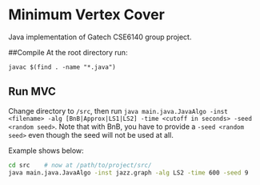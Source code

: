 # Minimum Vertex Cover
Java implementation of Gatech CSE6140 group project.

##Compile
At the root directory run:
```
javac $(find . -name "*.java")
```

## Run MVC
Change directory to `/src`, then run `java main.java.JavaAlgo -inst <filename> -alg [BnB|Approx|LS1|LS2] -time <cutoff in seconds> -seed <random seed>`. Note that  with BnB, you have to provide a `-seed <random seed>` even though the seed will not be used at all.

Example shows below:

```bash
cd src    # now at /path/to/project/src/
java main.java.JavaAlgo -inst jazz.graph -alg LS2 -time 600 -seed 9
```
